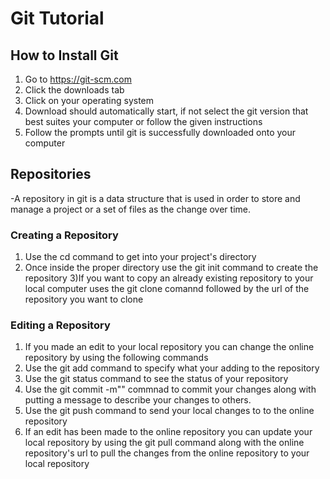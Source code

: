 # Git Tutorial
## How to Install Git
1) Go to https://git-scm.com
2) Click the downloads tab
3) Click on your operating system
4) Download should automatically start, if not select the git version that best suites your computer or follow the given instructions
5) Follow the prompts until git is successfully downloaded onto your computer 
## Repositories
 -A repository in git is a data structure that is used in order to store and manage a project or a set of files as the change over time.
### Creating a Repository
1) Use the cd command to get into your project's directory
2) Once inside the proper directory use the git init command to create the repository
3)If you want to copy an already existing repository to your local computer uses the git clone comannd followed by the url of the repository you want to clone
### Editing a Repository
1) If you made an edit to your local repository you can change the online repository by using the following commands
2) Use the git add command to specify what your adding to the repository
3) Use the git status command to see the status of your repository
4) Use the git commit -m"" commnad to commit your changes along with putting a message to describe your changes to others.
5) Use the git push command to send your local changes to to the online repository
6) If an edit has been made to the online repository you can update your local repository by using the git pull command along with the online repository's url to pull the changes from the online repository to your local repository 